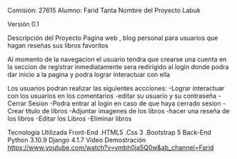 Comisión: 27615
Alumno: Farid Tanta
Nombre del Proyecto
Labuk

Versión
0.1

Descripción del Proyecto
Pagina web , blog personal para usuarios que hagan reseñas sus libros favoritos

Al momento de la navegacion el usuario tendra que crearse una cuenta en la seccion de registrar inmediatamente sera redirigido al login donde podra dar inicio 
a la pagina y podra lograr interactuar con ella

Los usuarios podran realizar las siguientes accciones:
-Lograr interactuar con los usuarios en  los comentarios
-editar su usuario y su contraseña
-Cerrar Sesion
-Podra entrar al login en caso de que haya cerrado sesion
-Crear titulo de libros
-Adjuntar imagenes de los libros
-hacer una reseña de los libros
-Editar los Libros 
-Eliminar libros 



Tecnología Utilizada
Front-End
.HTML5
.Css 3
.Bootstrap 5
Back-End
Python 3.10.9
Django 4.1.7
Video Demostración
https://www.youtube.com/watch?v=ymbh0ja5Q0w&ab_channel=Farid

